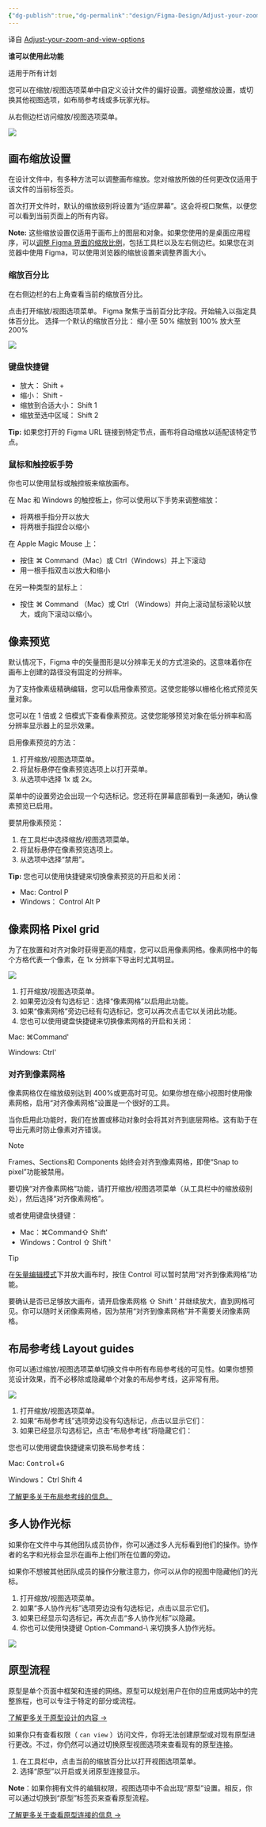 ```yaml
---
{"dg-publish":true,"dg-permalink":"design/Figma-Design/Adjust-your-zoom-and-view-options","permalink":"/design/Figma-Design/Adjust-your-zoom-and-view-options/","metatags":{"description":"Before you start Who can use this feature","og:site_name":"DavonOs","og:title":"调整缩放和视图选项","og:type":"article","og:url":"https://zuji.eu.org/design/Figma-Design/Adjust-your-zoom-and-view-options","og:image":"https://help.figma.com/hc/theming_assets/01HZFG1N1QJPKABHT3PHQQ0J9J","og:image: width":"200","og:image: alt":"articlecover","og:locale":"zh_cn"},"tags":["Design/UI/Figma"],"created":"2025-06-23T07:34:15.007+08:00","updated":"2025-07-03T10:23:17.770+08:00"}
---
```


译自 [Adjust-your-zoom-and-view-options](https://help.figma.com/hc/en-us/articles/360041065034-Adjust-your-zoom-and-view-options)

**谁可以使用此功能**

适用于所有计划

您可以在缩放/视图选项菜单中自定义设计文件的偏好设置。调整缩放设置，或切换其他视图选项，如布局参考线或多玩家光标。

从右侧边栏访问缩放/视图选项菜单。

![](https://help.figma.com/hc/article_attachments/30604285452183)

## 画布缩放设置

在设计文件中，有多种方法可以调整画布缩放。您对缩放所做的任何更改仅适用于该文件的当前标签页。

首次打开文件时，默认的缩放级别将设置为“适应屏幕”。这会将视口聚焦，以便您可以看到当前页面上的所有内容。

**Note:** 这些缩放设置仅适用于画布上的图层和对象。如果您使用的是桌面应用程序，可以[调整 Figma 界面的缩放比例](https://help.figma.com/hc/en-us/articles/360049549913)，包括工具栏以及左右侧边栏。如果您在浏览器中使用 Figma，可以使用浏览器的缩放设置来调整界面大小。

### 缩放百分比

在右侧边栏的右上角查看当前的缩放百分比。

点击打开缩放/视图选项菜单。
Figma 聚焦于当前百分比字段。开始输入以指定具体百分比。
选择一个默认的缩放百分比：
	缩小至 50%
	缩放到 100%
	放大至 200%

![](https://help.figma.com/hc/article_attachments/4410035212055)

### 键盘快捷键

- 放大： Shift +
- 缩小： Shift -
- 缩放到合适大小： Shift 1
- 缩放至选中区域： Shift 2

**Tip:** 如果您打开的 Figma URL 链接到特定节点，画布将自动缩放以适配该特定节点。

### 鼠标和触控板手势

你也可以使用鼠标或触控板来缩放画布。

在 Mac 和 Windows 的触控板上，你可以使用以下手势来调整缩放：
- 将两根手指分开以放大
- 将两根手指捏合以缩小

在 Apple Magic Mouse 上：
- 按住 ⌘ Command（Mac）或 Ctrl（Windows）并上下滚动
- 用一根手指双击以放大和缩小

在另一种类型的鼠标上：
- 按住 ⌘ Command （Mac）或 Ctrl （Windows）并向上滚动鼠标滚轮以放大，或向下滚动以缩小。

## 像素预览

默认情况下，Figma 中的矢量图形是以分辨率无关的方式渲染的。这意味着你在画布上创建的路径没有固定的分辨率。

为了支持像素级精确编辑，您可以启用像素预览。这使您能够以栅格化格式预览矢量对象。

您可以在 1 倍或 2 倍模式下查看像素预览。这使您能够预览对象在低分辨率和高分辨率显示器上的显示效果。

启用像素预览的方法：
1. 打开缩放/视图选项菜单。
2. 将鼠标悬停在像素预览选项上以打开菜单。
3. 从选项中选择 1x 或 2x。

菜单中的设置旁边会出现一个勾选标记。您还将在屏幕底部看到一条通知，确认像素预览已启用。

要禁用像素预览：
1. 在工具栏中选择缩放/视图选项菜单。
2. 将鼠标悬停在像素预览选项上。
3. 从选项中选择“禁用”。

**Tip:** 您也可以使用快捷键来切换像素预览的开启和关闭：

- Mac: Control P
- Windows： Control Alt P

## 像素网格 **Pixel grid**

为了在放置和对齐对象时获得更高的精度，您可以启用像素网格。像素网格中的每个方格代表一个像素，在 1x 分辨率下导出时尤其明显。

![](https://d33v4339jhl8k0.cloudfront.net/docs/assets/5aa962fe2c7d3a2c4983093d/images/5c93ccc50428633d2cf3e61e/file-GXz8Z1PehP.png)

1. 打开缩放/视图选项菜单。
2. 如果旁边没有勾选标记：选择“像素网格”以启用此功能。
3. 如果“像素网格”旁边已经有勾选标记，您可以再次点击它以关闭此功能。
4. 您也可以使用键盘快捷键来切换像素网格的开启和关闭：

Mac: ⌘Command'

Windows: Ctrl'


### 对齐到像素网格

像素网格仅在缩放级别达到 400%或更高时可见。如果你想在缩小视图时使用像素网格，启用“对齐像素网格”设置是一个很好的工具。

当你启用此功能时，我们在放置或移动对象时会将其对齐到底层网格。这有助于在导出元素时防止像素对齐错误。

> [!note] 
> Frames、Sections和 Components 始终会对齐到像素网格，即使“Snap to pixel”功能被禁用。

要切换“对齐像素网格”功能，请打开缩放/视图选项菜单（从工具栏中的缩放级别处），然后选择“对齐像素网格”。

或者使用键盘快捷键：
- Mac：⌘Command⇧ Shift'
- Windows：Control ⇧ Shift '

> [!tip] 
> 在[矢量编辑模式](https://help.figma.com/hc/en-us/articles/360040450213-Vector-networks#Edit_vector_networks)下并放大画布时，按住 Control 可以暂时禁用“对齐到像素网格”功能。

要确认是否已足够放大画布，请开启像素网格 ⇧ Shift ' 并继续放大，直到网格可见。你可以随时关闭像素网格，因为禁用“对齐到像素网格”并不需要关闭像素网格。

## 布局参考线 **Layout guides**

你可以通过缩放/视图选项菜单切换文件中所有布局参考线的可见性。如果你想预览设计效果，而不必移除或隐藏单个对象的布局参考线，这非常有用。

![](https://d33v4339jhl8k0.cloudfront.net/docs/assets/5aa962fe2c7d3a2c4983093d/images/5c93cba92c7d3a1544612e5e/file-wEvHzTWJf2.png)

1. 打开缩放/视图选项菜单。
2. 如果“布局参考线”选项旁边没有勾选标记，点击以显示它们：
3. 如果已经显示勾选标记，点击“布局参考线”将隐藏它们：

您也可以使用键盘快捷键来切换布局参考线：

Mac: <kbd>Control</kbd>+<kbd>G</kbd>

Windows： Ctrl Shift 4

[了解更多关于布局参考线的信息。](https://help.figma.com/article/55-layout-grids)

## 多人协作光标

如果你在文件中与其他团队成员协作，你可以通过多人光标看到他们的操作。协作者的名字和光标会显示在画布上他们所在位置的旁边。

如果你不想被其他团队成员的操作分散注意力，你可以从你的视图中隐藏他们的光标。

1. 打开缩放/视图选项菜单。
2. 如果“多人协作光标”选项旁边没有勾选标记，点击以显示它们。
3. 如果已经显示勾选标记，再次点击“多人协作光标”以隐藏。
4. 你也可以使用快捷键 Option-Command-\ 来切换多人协作光标。

![](https://d33v4339jhl8k0.cloudfront.net/docs/assets/5aa962fe2c7d3a2c4983093d/images/5c93cb960428633d2cf3e60d/file-2AxI4QWBsE.png)

## 原型流程

原型是单个页面中框架和连接的网络。原型可以规划用户在你的应用或网站中的完整旅程，也可以专注于特定的部分或流程。

[了解更多关于原型设计的内容 →](https://help.figma.com/hc/en-us/articles/360040314193-Guide-to-prototyping-in-Figma)

如果你只有查看权限（ `can view` ）访问文件，你将无法创建原型或对现有原型进行更改。不过，你仍然可以通过切换原型视图选项来查看现有的原型连接。

1. 在工具栏中，点击当前的缩放百分比以打开视图选项菜单。
2. 选择“原型”以开启或关闭原型连接显示。

**Note**：如果你拥有文件的编辑权限，视图选项中不会出现“原型”设置。相反，你可以通过切换到“原型”标签页来查看原型流程。

[了解更多关于查看原型连接的信息 →](https://help.figma.com/hc/en-us/articles/4411431245335)